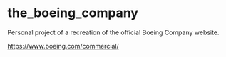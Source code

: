 # the_boeing_company

Personal project of a recreation of the official Boeing Company website. 

https://www.boeing.com/commercial/ 